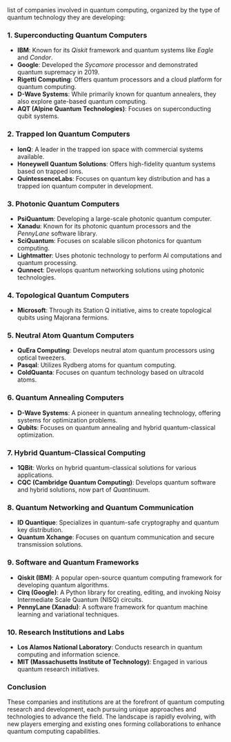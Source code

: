 list of companies involved in quantum computing, organized by the type of quantum technology they are developing:

### 1\. **Superconducting Quantum Computers**

-   **IBM**: Known for its *Qiskit* framework and quantum systems like *Eagle* and *Condor*.
-   **Google**: Developed the *Sycamore* processor and demonstrated quantum supremacy in 2019.
-   **Rigetti Computing**: Offers quantum processors and a cloud platform for quantum computing.
-   **D-Wave Systems**: While primarily known for quantum annealers, they also explore gate-based quantum computing.
-   **AQT (Alpine Quantum Technologies)**: Focuses on superconducting qubit systems.

### 2\. **Trapped Ion Quantum Computers**

-   **IonQ**: A leader in the trapped ion space with commercial systems available.
-   **Honeywell Quantum Solutions**: Offers high-fidelity quantum systems based on trapped ions.
-   **QuintessenceLabs**: Focuses on quantum key distribution and has a trapped ion quantum computer in development.

### 3\. **Photonic Quantum Computers**

-   **PsiQuantum**: Developing a large-scale photonic quantum computer.
-   **Xanadu**: Known for its photonic quantum processors and the *PennyLane* software library.
-   **SciQuantum**: Focuses on scalable silicon photonics for quantum computing.
-   **Lightmatter**: Uses photonic technology to perform AI computations and quantum processing.
-   **Qunnect**: Develops quantum networking solutions using photonic technologies.

### 4\. **Topological Quantum Computers**

-   **Microsoft**: Through its Station Q initiative, aims to create topological qubits using Majorana fermions.

### 5\. **Neutral Atom Quantum Computers**

-   **QuEra Computing**: Develops neutral atom quantum processors using optical tweezers.
-   **Pasqal**: Utilizes Rydberg atoms for quantum computing.
-   **ColdQuanta**: Focuses on quantum technology based on ultracold atoms.

### 6\. **Quantum Annealing Computers**

-   **D-Wave Systems**: A pioneer in quantum annealing technology, offering systems for optimization problems.
-   **Qubits**: Focuses on quantum annealing and hybrid quantum-classical optimization.

### 7\. **Hybrid Quantum-Classical Computing**

-   **1QBit**: Works on hybrid quantum-classical solutions for various applications.
-   **CQC (Cambridge Quantum Computing)**: Develops quantum software and hybrid solutions, now part of *Quantinuum*.

### 8\. **Quantum Networking and Quantum Communication**

-   **ID Quantique**: Specializes in quantum-safe cryptography and quantum key distribution.
-   **Quantum Xchange**: Focuses on quantum communication and secure transmission solutions.

### 9\. **Software and Quantum Frameworks**

-   **Qiskit (IBM)**: A popular open-source quantum computing framework for developing quantum algorithms.
-   **Cirq (Google)**: A Python library for creating, editing, and invoking Noisy Intermediate Scale Quantum (NISQ) circuits.
-   **PennyLane (Xanadu)**: A software framework for quantum machine learning and variational techniques.

### 10\. **Research Institutions and Labs**

-   **Los Alamos National Laboratory**: Conducts research in quantum computing and information science.
-   **MIT (Massachusetts Institute of Technology)**: Engaged in various quantum research initiatives.

### Conclusion

These companies and institutions are at the forefront of quantum computing research and development, each pursuing unique approaches and technologies to advance the field. The landscape is rapidly evolving, with new players emerging and existing ones forming collaborations to enhance quantum computing capabilities.
